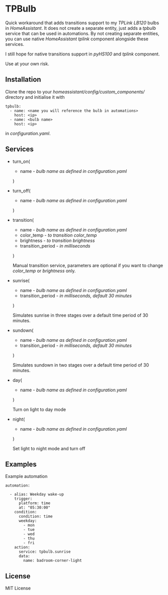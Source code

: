 TPBulb
======

Quick workaround that adds transitions support to my _TPLink LB120_ bulbs in _HomeAssistant_.
It does not create a separate entity, just adds a _tpbulb_ service that can be used in automations.
By not creating separate entities, you can use native _HomeAssistant_ _tplink_ component alongside
these services.

I still hope for native transitions support in _pyHS100_ and _tplink_ component.

Use at your own risk.


Installation
------------

Clone the repo to your _homeassistant/config/custom_components/_ directory and initialise it with
```
tpbulb:
  - name: <name you will reference the bulb in automations>
    host: <ip>
  - name: <bulb name>
    host: <ip>
```
in _configuration.yaml_.


Services
--------
* turn_on(
  * name - _bulb name as defined in configuration.yaml_
  
  )
* turn_off(
  * name - _bulb name as defined in configuration.yaml_

  )
  
* transition( 
  * name - _bulb name as defined in configuration.yaml_
  * color_temp - _to transition color_temp_
  * brightness - _to transition brightness_
  * transition_period - _in milliseconds_

  )
  
  Manual transition service, parameters are optional if you want to change _color_temp_ or _brightness_ only. 
  
* sunrise(
  * name - _bulb name as defined in configuration.yaml_
  * transition_period - _in milliseconds, default 30 minutes_

  )
  
  Simulates sunrise in three stages over a default time period of 30 minutes.
  
* sundown(
  * name - _bulb name as defined in configuration.yaml_
  * transition_period - _in milliseconds, default 30 minutes_

  )
  
  Simulates sundown in two stages over a default time period of 30 minutes.
  
* day(
  * name - _bulb name as defined in configuration.yaml_

  )
  
  Turn on light to day mode
  
* night(
  * name - _bulb name as defined in configuration.yaml_

  )
  
  Set light to night mode and turn off
  
  

Examples
--------

Example automation

```
automation:

  - alias: Weekday wake-up
    trigger:
      platform: time
      at: "05:30:00"
    condition:
      condition: time
      weekday:
        - mon
        - tue
        - wed
        - thu
        - fri
    action:
      service: tpbulb.sunrise
      data:
        name: badroom-corner-light
```

License
-------

MIT License
